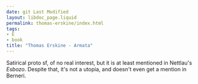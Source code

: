 ```yaml
---
date: git Last Modified
layout: libdoc_page.liquid
permalink: thomas-erskine/index.html
tags:
- E
- book
title: "Thomas Erskine - Armata"
---
```


Satirical proto sf, of no real interest, but it is at least mentioned in Nettlau's _Esbozo_. Despite that, it's not a utopia, and doesn't even get a mention in Berneri.